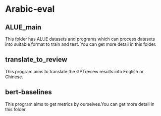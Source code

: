 # Arabic-eval
## ALUE_main
This folder has ALUE datasets and programs which can  process datasets into suitable format to train and test. You can get more detail in this folder.   
## translate_to_review
This program aims to translate the GPTreview results into English or Chinese.
## bert-baselines
This program aims to get metrics by ourselves.You can get more detail in this folder.
